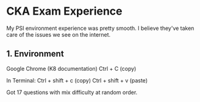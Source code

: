 # CKA Exam Experience

My PSI environment experience was pretty smooth. I believe they've taken care of the issues we see on the internet. 

## 1. Environment

Google Chrome (K8 documentation)
Ctrl + C (copy) 

In Terminal: 
Ctrl + shift + c (copy) 
Ctrl + shift + v (paste)

Got 17 questions with mix difficulty at random order.


